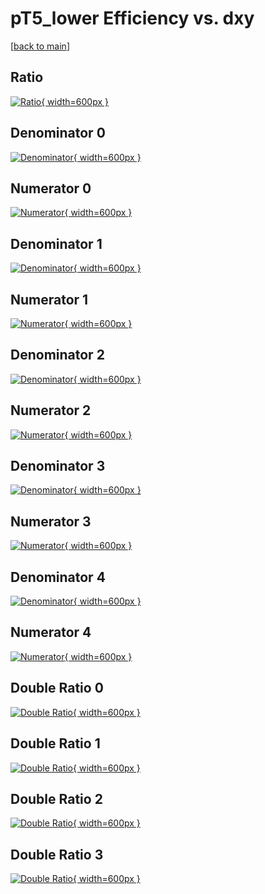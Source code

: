 # pT5_lower Efficiency vs. dxy

[[back to main](./)]



## Ratio

[![Ratio](../mtv/var/pT5_lower_base_211_0_eff_dxy.png){ width=600px }](../mtv/var/pT5_lower_base_211_0_eff_dxy.pdf)

## Denominator 0

[![Denominator](../mtv/den/pT5_lower_base_211_0_eff_dxy_den0.png){ width=600px }](../mtv/den/pT5_lower_base_211_0_eff_dxy_den0.pdf)

## Numerator 0

[![Numerator](../mtv/num/pT5_lower_base_211_0_eff_dxy_num0.png){ width=600px }](../mtv/num/pT5_lower_base_211_0_eff_dxy_num0.pdf)

## Denominator 1

[![Denominator](../mtv/den/pT5_lower_base_211_0_eff_dxy_den1.png){ width=600px }](../mtv/den/pT5_lower_base_211_0_eff_dxy_den1.pdf)

## Numerator 1

[![Numerator](../mtv/num/pT5_lower_base_211_0_eff_dxy_num1.png){ width=600px }](../mtv/num/pT5_lower_base_211_0_eff_dxy_num1.pdf)

## Denominator 2

[![Denominator](../mtv/den/pT5_lower_base_211_0_eff_dxy_den2.png){ width=600px }](../mtv/den/pT5_lower_base_211_0_eff_dxy_den2.pdf)

## Numerator 2

[![Numerator](../mtv/num/pT5_lower_base_211_0_eff_dxy_num2.png){ width=600px }](../mtv/num/pT5_lower_base_211_0_eff_dxy_num2.pdf)

## Denominator 3

[![Denominator](../mtv/den/pT5_lower_base_211_0_eff_dxy_den3.png){ width=600px }](../mtv/den/pT5_lower_base_211_0_eff_dxy_den3.pdf)

## Numerator 3

[![Numerator](../mtv/num/pT5_lower_base_211_0_eff_dxy_num3.png){ width=600px }](../mtv/num/pT5_lower_base_211_0_eff_dxy_num3.pdf)

## Denominator 4

[![Denominator](../mtv/den/pT5_lower_base_211_0_eff_dxy_den4.png){ width=600px }](../mtv/den/pT5_lower_base_211_0_eff_dxy_den4.pdf)

## Numerator 4

[![Numerator](../mtv/num/pT5_lower_base_211_0_eff_dxy_num4.png){ width=600px }](../mtv/num/pT5_lower_base_211_0_eff_dxy_num4.pdf)

## Double Ratio 0

[![Double Ratio](../mtv/ratio/pT5_lower_base_211_0_eff_dxy_ratio0.png){ width=600px }](../mtv/ratio/pT5_lower_base_211_0_eff_dxy_ratio0.pdf)

## Double Ratio 1

[![Double Ratio](../mtv/ratio/pT5_lower_base_211_0_eff_dxy_ratio1.png){ width=600px }](../mtv/ratio/pT5_lower_base_211_0_eff_dxy_ratio1.pdf)

## Double Ratio 2

[![Double Ratio](../mtv/ratio/pT5_lower_base_211_0_eff_dxy_ratio2.png){ width=600px }](../mtv/ratio/pT5_lower_base_211_0_eff_dxy_ratio2.pdf)

## Double Ratio 3

[![Double Ratio](../mtv/ratio/pT5_lower_base_211_0_eff_dxy_ratio3.png){ width=600px }](../mtv/ratio/pT5_lower_base_211_0_eff_dxy_ratio3.pdf)

